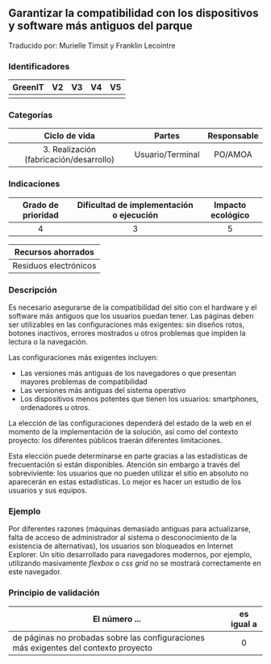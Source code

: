 ## Garantizar la compatibilidad con los dispositivos y software más antiguos del parque

Traducido por: Murielle Timsit y Franklin Lecointre

### Identificadores

| GreenIT | V2  | V3  | V4  | V5  |
| :-----: | :-: | :-: | :-: | :-: |
|         |     |     |     |     |

### Categorías

|              Ciclo de vida              |      Partes      | Responsable |
| :-------------------------------------: | :--------------: | :---------: |
| 3. Realización (fabricación/desarrollo) | Usuario/Terminal |   PO/AMOA   |

### Indicaciones

| Grado de prioridad | Dificultad de implementación o ejecución | Impacto ecológico |
| :----------------: | :--------------------------------------: | :---------------: |
|         4          |                    3                     |         5         |

|  Recursos ahorrados   |
| :-------------------: |
| Residuos electrónicos |

### Descripción

Es necesario asegurarse de la compatibilidad del sitio con el hardware y el software más antiguos que los usuarios puedan tener.
Las páginas deben ser utilizables en las configuraciones más exigentes: sin diseños rotos, botones inactivos, errores mostrados u otros problemas que impiden la lectura o la navegación.

Las configuraciones más exigentes incluyen:

- Las versiones más antiguas de los navegadores o que presentan mayores problemas de compatibilidad
- Las versiones más antiguas del sistema operativo
- Los dispositivos menos potentes que tienen los usuarios: smartphones, ordenadores u otros.

La elección de las configuraciones dependerá del estado de la web en el momento de la implementación de la solución, así como del contexto proyecto: los diferentes públicos traerán diferentes limitaciones.

Esta elección puede determinarse en parte gracias a las estadísticas de frecuentación si están disponibles. Atención sin embargo a través del sobreviviente: los usuarios que no pueden utilizar el sitio en absoluto no aparecerán en estas estadísticas. Lo mejor es hacer un estudio de los usuarios y sus equipos.

### Ejemplo

Por diferentes razones (máquinas demasiado antiguas para actualizarse, falta de acceso de administrador al sistema o desconocimiento de la existencia de alternativas), los usuarios son bloqueados en Internet Explorer.
Un sitio desarrollado para navegadores modernos, por ejemplo, utilizando masivamente _flexbox_ o _css grid_ no se mostrará correctamente en este navegador.

### Principio de validación

| El número ...                                                                        | es igual a |
| ------------------------------------------------------------------------------------ | :--------: |
| de páginas no probadas sobre las configuraciones más exigentes del contexto proyecto |     0      |
